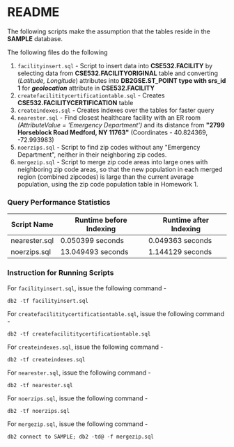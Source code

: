# README

The following scripts make the assumption that the tables reside in the **SAMPLE**  database. 

The following files do the following

 1. `facilityinsert.sql` - Script to insert data into **CSE532.FACILITY** by selecting data from **CSE532.FACILITYORIGINAL** table and converting (_Latitude, Longitude_) attributes into **DB2GSE.ST_POINT type with srs_id 1** for **_geolocation_** attribute in **CSE532.FACILITY**
 2. `createfacilititycertificationtable.sql` - Creates **CSE532.FACILITYCERTIFICATION** table
 3. `createindexes.sql` - Creates indexes over the tables for faster query
 4. `nearester.sql` - Find closest healthcare facility with an ER room  *(AttributeValue = 'Emergency Department')* and its distance from **"2799 Horseblock Road Medford, NY 11763"** (Coordinates - 40.824369, -72.993983) 
 5. `noerzips.sql` - Script to find zip codes without any "Emergency Department", neither in their neighboring zip codes.
 6. `mergezip.sql` - Script to merge zip code areas into large ones with neighboring zip code areas, so that the new population in each merged region (combined zipcodes) is large than the current average population, using the zip code population table in Homework 1.

### Query Performance Statistics

| Script Name   | Runtime before Indexing | Runtime after Indexing |
|---------------|-------------------------|------------------------|
| nearester.sql | 0.050399 seconds        | 0.049363 seconds       |
| noerzips.sql  | 13.049493 seconds       | 1.144129 seconds       |

### Instruction for Running Scripts

For `facilityinsert.sql`, issue the following command - 

    db2 -tf facilityinsert.sql

For `createfacilititycertificationtable.sql`, issue the following command - 

    db2 -tf createfacilititycertificationtable.sql
For `createindexes.sql`, issue the following command - 

    db2 -tf createindexes.sql
 For `nearester.sql`, issue the following command - 

    db2 -tf nearester.sql
 For `noerzips.sql`, issue the following command - 

    db2 -tf noerzips.sql
   For `mergezip.sql`, issue the following command - 

    db2 connect to SAMPLE; db2 -td@ -f mergezip.sql



    






